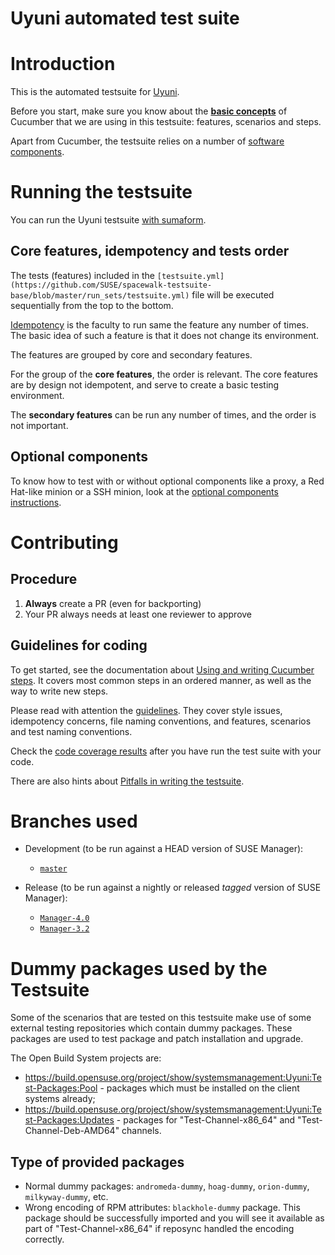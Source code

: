 # Uyuni automated test suite

# Introduction

This is the automated testsuite for [Uyuni](https://www.uyuni-project.org/).

Before you start, make sure you know about the [**basic concepts**](https://cucumber.io/docs/gherkin/reference) of Cucumber that we are using in this testsuite: features, scenarios and steps.

Apart from Cucumber, the testsuite relies on a number of [software components](documentation/software-components.md).


# Running the testsuite

You can run the Uyuni testsuite [with sumaform](https://github.com/uyuni-project/sumaform/blob/master/README_TESTING.md#running-the-testsuite).


## Core features, idempotency and tests order

The tests (features) included in the `[testsuite.yml](https://github.com/SUSE/spacewalk-testsuite-base/blob/master/run_sets/testsuite.yml)` file will be executed sequentially from the top to the bottom.

[Idempotency](documentation/idempotency.md) is the faculty to run same the feature any number of times. The basic idea of such a feature is that it does not change its environment.

The features are grouped by core and secondary features.

For the group of the **core features**, the order is relevant. The core features are by design not idempotent, and serve to create a basic testing environment.

The **secondary features** can be run any number of times, and the order is not important.

## Optional components

To know how to test with or without optional components like a proxy, a Red Hat-like minion or a SSH minion, look at the [optional components instructions](documentation/optional.md).


# Contributing

## Procedure

1. **Always** create a PR (even for backporting)
2. Your PR always needs at least one reviewer to approve

## Guidelines for coding

To get started, see the documentation about [Using and writing Cucumber steps](documentation/cucumber-steps.md). It covers most common steps in an ordered manner, as well as the way to write new steps.

Please read with attention the [guidelines](documentation/guidelines.md). They cover style issues, idempotency concerns, file naming conventions, and features, scenarios and test naming conventions.

Check the [code coverage results](documentation/codecoverage.md) after you have run the test suite with your code.

There are also hints about [Pitfalls in writing the testsuite](documentation/pitfalls.md).


# Branches used

* Development (to be run against a HEAD version of SUSE Manager):

  * [`master`](https://github.com/uyuni-project/uyuni)

* Release (to be run against a nightly or released *tagged* version of SUSE Manager):

  * [`Manager-4.0`](https://github.com/SUSE/spacewalk/tree/Manager-4.0)
  * [`Manager-3.2`](https://github.com/SUSE/spacewalk/tree/Manager-3.2)


# Dummy packages used by the Testsuite
Some of the scenarios that are tested on this testsuite make use of some external testing repositories which contain dummy packages. These packages are used to test package and patch installation and upgrade.

The Open Build System projects are:
- https://build.opensuse.org/project/show/systemsmanagement:Uyuni:Test-Packages:Pool - packages which must be installed on the client systems already;
- https://build.opensuse.org/project/show/systemsmanagement:Uyuni:Test-Packages:Updates - packages for "Test-Channel-x86_64" and "Test-Channel-Deb-AMD64" channels.

## Type of provided packages
- Normal dummy packages: `andromeda-dummy`, `hoag-dummy`, `orion-dummy`, `milkyway-dummy`, etc.
- Wrong encoding of RPM attributes: `blackhole-dummy` package. This package should be successfully imported and you will see it available as part of "Test-Channel-x86_64" if reposync handled the encoding correctly.
